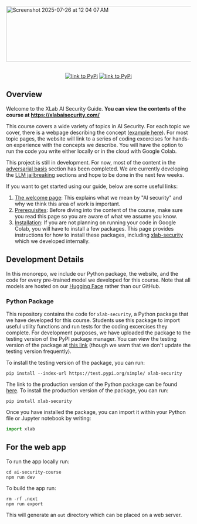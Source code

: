 <img width="1311" height="152" alt="Screenshot 2025-07-26 at 12 04 07 AM" src="https://github.com/user-attachments/assets/e05f61c7-998d-41e4-b148-5365936bfc5a" />
<br></br>
<p align="center">
<a href="https://test.pypi.org/project/xlab-security/"><img alt="link to PyPi" src="https://img.shields.io/badge/PyPI version-0.18-brightgreen"></a>
<a href="https://xlabaisecurity.com/"><img alt="link to PyPi" src="https://img.shields.io/badge/website%20build-passing-brightgreen"></a>

</p> 



## Overview

Welcome to the XLab AI Security Guide. **You can view the contents of the course at https://xlabaisecurity.com/**

This course covers a wide variety of topics in AI Security. For each topic we cover, there is a webpage describing the concept ([example here](https://xlabaisecurity.com/adversarial/cw/)). For most topic pages, the website will link to a series of coding excercises for hands-on experience with the concepts we describe. You will have the option to run the code you write either locally or in the cloud with Google Colab. 

This project is still in development. For now, most of the content in the [adversarial basis](https://xlabaisecurity.com/adversarial/introduction/) section has been completed. We are currently developing the [LLM jailbreaking](https://xlabaisecurity.com/jailbreaking/introduction/) sections and hope to be done in the next few weeks. 

If you want to get started using our guide, below are some useful links:

1. [The welcome page](https://xlabaisecurity.com/getting-started/welcome/): This explains what we mean by "AI security" and why we think this area of work is important.
2. [Prerequisites](https://xlabaisecurity.com/getting-started/prerequisites/): Before diving into the content of the course, make sure you read this page so you are aware of what we assume you know.
3. [Installation](https://xlabaisecurity.com/getting-started/set-up/): If you are not planning on running your code in Google Colab, you will have to install a few packages. This page provides instructions for how to install these packages, including [xlab-security](https://pypi.org/project/xlab-security/) which we developed internally.

## Development Details

In this monorepo, we include our Python package, the website, and the code for every pre-trained model we developed for this course. Note that all models are hosted on our [Hugging Face](https://huggingface.co/uchicago-xlab-ai-security) rather than our GitHub.

### Python Package

This repository contains the code for `xlab-security`, a Python package that we have developed for this course. Students use this package to import useful utility functions and run tests for the coding excercises they complete. For development purposes, we have uploaded the package to the testing version of the PyPI package manager. You can view the testing version of the package at [this link]( https://test.pypi.org/project/xlab-security/) (though we warn that we don't update the testing version frequently). 

To install the testing version of the package, you can run:
```
pip install --index-url https://test.pypi.org/simple/ xlab-security
```

The link to the production version of the Python package can be found [here](https://pypi.org/project/xlab-security/). To install the production version of the package, you can run:

```
pip install xlab-security
```

Once you have installed the package, you can import it within your Python file or Jupyter notebook by writing:

```python
import xlab
```

## For the web app

To run the app locally run:

```
cd ai-security-course
npm run dev
```


To build the app run:

```
rm -rf .next
npm run export
```

This will generate an `out` directory which can be placed on a web server.
